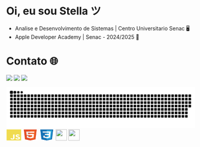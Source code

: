# Oi, eu sou Stella ツ
- Analise e Desenvolvimento de Sistemas | Centro Universitario Senac 🖥️
- Apple Developer Academy | Senac - 2024/2025 🍎
  
# Contato 🌐
  <a href="https://www.linkedin.com/in/hadastella/" target="_blank"><img src="https://img.shields.io/badge/-LinkedIn-%230077B5?style=for-the-badge&logo=linkedin&logoColor=white" target="_blank"></a> 
  <a href="https://instagram.com/hadastella" target="_blank"><img src="https://img.shields.io/badge/-Instagram-%23E4405F?style=for-the-badge&logo=instagram&logoColor=white" target="_blank"></a>
  <a href = "mailto:stellacavalcante2004@gmail.com"><img src="https://img.shields.io/badge/-Gmail-%23333?style=for-the-badge&logo=gmail&logoColor=white" target="_blank"></a>


<picture>
  <source
    media="(prefers-color-scheme: dark)"
    srcset="https://raw.githubusercontent.com/stellahada/stellahada/output/github-contribution-grid-snake-dark.svg"
  />
  <source
    media="(prefers-color-scheme: light)"
    srcset="https://raw.githubusercontent.com/stellahada/stellahada/output/github-contribution-grid-snake.svg"
  />
  <img
    alt="github contribution grid snake animation"
    src="https://raw.githubusercontent.com/stellahada/stellahada/output/github-contribution-grid-snake.svg"
  />
</picture>

 <div align="rigth">
    <img align="center" alt="Rafa-Js" height="30" width="40" src="https://raw.githubusercontent.com/devicons/devicon/master/icons/javascript/javascript-plain.svg">
    <img align="center" alt="Rafa-HTML" height="30" width="40" src="https://raw.githubusercontent.com/devicons/devicon/master/icons/html5/html5-original.svg">
    <img align="center" alt="Rafa-CSS" height="30" width="40" src="https://raw.githubusercontent.com/devicons/devicon/master/icons/css3/css3-original.svg">
    <img align="center" height="30" width="30" src="https://cdn-icons-png.flaticon.com/512/5968/5968371.png">
    <img align="center" height="30" width="30"  src="https://images-wixmp-ed30a86b8c4ca887773594c2.wixmp.com/i/7b2b8c4e-abd8-42d5-a6b5-810b70d34962/d82sy8p-5e7766c6-44b1-4f2b-9192-a1ee3071ba55.png" />
 
  </div>
